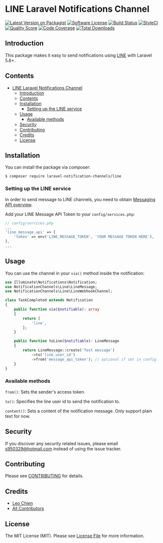 # LINE Laravel Notifications Channel

[![Latest Version on Packagist](https://img.shields.io/packagist/v/laravel-notification-channels/line.svg?style=flat-square)](https://packagist.org/packages/laravel-notification-channels/line)
[![Software License](https://img.shields.io/badge/license-MIT-brightgreen.svg?style=flat-square)](LICENSE.md)
[![Build Status](https://img.shields.io/travis/laravel-notification-channels/line/master.svg?style=flat-square)](https://travis-ci.org/laravel-notification-channels/line)
[![StyleCI](https://styleci.io/repos/241828511/shield)](https://styleci.io/repos/241828511)
[![Quality Score](https://img.shields.io/scrutinizer/g/laravel-notification-channels/line.svg?style=flat-square)](https://scrutinizer-ci.com/g/laravel-notification-channels/line)
[![Code Coverage](https://img.shields.io/scrutinizer/coverage/g/laravel-notification-channels/line/master.svg?style=flat-square)](https://scrutinizer-ci.com/g/laravel-notification-channels/line/?branch=master)
[![Total Downloads](https://img.shields.io/packagist/dt/laravel-notification-channels/line.svg?style=flat-square)](https://packagist.org/packages/laravel-notification-channels/line)

## Introduction

This package makes it easy to send notifications using [LINE](https://line.me/) with Laravel 5.6+. 

## Contents

- [LINE Laravel Notifications Channel](#line-laravel-notifications-channel)
  - [Introduction](#introduction)
  - [Contents](#contents)
  - [Installation](#installation)
    - [Setting up the LINE service](#setting-up-the-line-service)
  - [Usage](#usage)
    - [Available methods](#available-methods)
  - [Security](#security)
  - [Contributing](#contributing)
  - [Credits](#credits)
  - [License](#license)

## Installation

You can install the package via composer:

```shell script
$ composer require laravel-notification-channels/line
```

### Setting up the LINE service

In order to send message to LINE channels, you need to obtain [Messaging API overview](https://developers.line.biz/en/docs/messaging-api/overview/).

Add your LINE Message API Token to your `config/services.php`:

```php
// config/services.php
...
'line_message_api' => [
    'token' => env('LINE_MESSAGE_TOKEN', 'YOUR MESSAGE TOKEN HERE'),
],
...
```

## Usage

You can use the channel in your `via()` method inside the notification:

```php
use Illuminate\Notifications\Notification;
use NotificationChannels\Line\LineMessage;
use NotificationChannels\Line\LineWebhookChannel;

class TaskCompleted extends Notification
{
    public function via($notifiable): array
    {
        return [
            'line',
        ];
    }

    public function toLine($notifiable): LineMessage
    {
        return LineMessage::create('Test message')
            ->to('line_user_id')
            ->from('message_api_token'); // optional if set in config
    }
}
```

### Available methods

`from()`: Sets the sender's access token.

`to()`: Specifies the line user id to send the notification to.

`content()`: Sets a content of the notification message. Only support plain text for now.

## Security

If you discover any security related issues, please email s950329@hotmail.com instead of using the issue tracker.

## Contributing

Please see [CONTRIBUTING](CONTRIBUTING.md) for details.

## Credits

- [Leo Chien](https://github.com/s950329)
- [All Contributors](../../contributors)

## License

The MIT License (MIT). Please see [License File](LICENSE.md) for more information.
